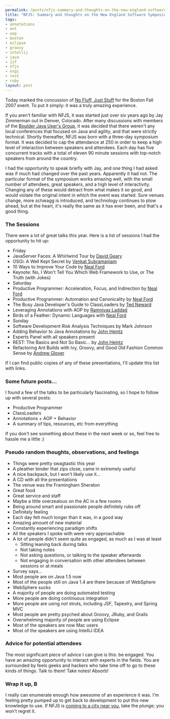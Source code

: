 ```yaml
--- 
permalink: /posts/nfjs-summary-and-thoughts-on-the-new-england-software-symposium.html
title: "NFJS: Summary and thoughts on the New England Software Symposium"
tags: 
- annotations
- ant
- aop
- boston
- eclipse
- groovy
- intellij
- java
- jsf
- nfjs
- osgi
- rest
- ruby
layout: post
---
```

Today marked the concussion of [No Fluff, Just Stuff](http://www.nofluffjuststuff.com) for the Boston Fall 2007 event. To put it simply: it was a truly amazing experience.

If you aren't familiar with NFJS, it was started just over six years ago by Jay Zimmerman out in Denver, Colorado. After many discussions with members of the [Boulder Java User's Group](http://www.boulderjug.org), it was decided that there weren't any local conferences that focused on Java and agility, and that were strictly technical. Shortly thereafter, NFJS was born with a three-day symposium format. It was decided to cap the attendance at 250 in order to keep a high level of interaction between speakers and attendees. Each day has five concurrent tracks with a total of eleven 90 minute sessions with top-notch speakers from around the country.

I had the opportunity to speak briefly with Jay, and one thing I had asked was if much had changed over the past years. Apparently it had not. The particular format of the symposium works amazing well, with the small number of attendees, great speakers, and a high level of interactivity. Changing any of these would detract from what makes it so good, and would violate the original intent in which the event was started. Sure venues change, more schwagg is introduced, and technology continues to plow ahead, but at the heart, it's really the same as it has ever been, and that's a good thing.

### The Sessions

There were a lot of great talks this year. Here is a list of sessions I had the opportunity to hit up:

 * Friday
  * JavaServer Faces: A Whirlwind Tour by [David Geary](http://jroller.com/dgeary/)
  * OSGi: A Well Kept Secret by [Venkat Subramaniam](http://www.agiledeveloper.com/blog/)
  * 10 Ways to Improve Your Code by [Neal Ford](http://memeagora.blogspot.com/)
  * Keynote: No, I Won't Tell You Which Web Framework to Use, or The Truth (with Jokes)
 * Saturday
  * Productive Programmer: Acceleration, Focus, and Indirection by [Neal Ford](http://memeagora.blogspot.com/)
  * Productive Programmer: Automation  and Canonicality by [Neal Ford](http://memeagora.blogspot.com/)
  * The Busy Java Developer's Guide to ClassLoaders by [Ted Neward](http://blogs.tedneward.com/)
  * Leveraging Annotations with AOP by [Ramnivas Laddad](http://ramnivas.com/blog/)
  * Birds of a Feather: Dynamic Languages with [Neal Ford](http://memeagora.blogspot.com/) 
 * Sunday
  * Software Development Risk Analysis Techniques by Mark Johnson
  * Adding Behavior to Java Annotations by [John Heintz](http://johnheintz.blogspot.com/)
  * Experts Panel with all speakers present
  * REST: The Basics and Not So Basic... by [John Heintz](http://johnheintz.blogspot.com/)
  * Refactoring Ant Builds with Ivy, Groovy, and Good Old Fashion Common Sense by [Andrew Glover](http://thediscoblog.com/)

If I can find public copies of any of these presentations, I'll update this list with links.

### Some future posts... 

I found a few of the talks to be particularly fascinating, so I hope to follow up with several posts:

 * Productive Programmer
 * ClassLoaders
 * Annotations + AOP + Behavior
 * A summary of tips, resources, etc from everything

If you don't see something about these in the next week or so, feel free to hassle me a little :)

### Pseudo random thoughts, observations, and feelings

 * Things were pretty swagtastic this year
  * A pleather binder that zips close, came in extremely useful
  * A nice backpack, but I won't likely use it...
  * A CD with all the presentations
 * The venue was the Framingham Sheraton
  * Great food
  * Great service and staff
  * Maybe a little overzealous on the AC in a few rooms
 * Being around smart and passionate people definitely rubs off
 * Definitely feeling
 * Each day felt much longer than it was, in a good way
  * Amazing amount of new material
  * Constantly experiencing paradigm shifts
 * All the speakers I spoke with were very approachable
 * A lot of people didn't seem quite as engaged, as much as I was at least
   * Sitting leaning back during talks
   * Not taking notes
   * Not asking questions, or talking to the speaker afterwards
   * Not engaging in conversation with other attendees between sessions or at meals
 * Survey says...
  * Most people are on Java 1.5 now
  * Most of the people still on Java 1.4 are there because of WebSphere
  * WebSphere sucks
  * A majority of people are doing automated testing
  * More people are doing continuous integration
  * More people are using _not_ struts, including JSF, Tapestry, and Spring MVC
  * Most people are pretty psyched about Groovy, JRuby, and Grails
  * Overwhelming majority of people are using Eclipse
  * Most of the speakers are now Mac users
  * Most of the speakers are using IntelliJ IDEA

### Advice for potential attendees

The most significant piece of advice I can give is this: be engaged. You have an amazing opportunity to interact with experts in the fields. You are surrounded by feels geeks and hackers who take time off to go to these kinds of things. Talk to them! Take notes! Absorb!

### Wrap it up, B

I really can enumerate enough how awesome of an experience it was. I'm feeling pretty pumped up to get back to development to put this new knowledge to use. If NFJS is [coming to a city near you](http://www.nofluffjuststuff.com/upcoming.jsp), take the plunge; you won't regret it.
